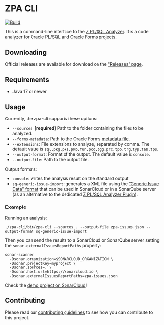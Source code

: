 # ZPA CLI

[![Build](https://github.com/felipebz/zpa-cli/actions/workflows/build.yml/badge.svg?branch=main)](https://github.com/felipebz/zpa-cli/actions/workflows/build.yml)

This is a command-line interface to the [Z PL/SQL Analyzer](https://github.com/felipebz/zpa). It is a code analyzer for Oracle PL/SQL and Oracle Forms projects.

## Downloading

Official releases are available for download on the ["Releases" page](https://github.com/felipebz/zpa-cli/releases).

## Requirements

* Java 17 or newer

## Usage

Currently, the zpa-cli supports these options:

* `--sources`: **[required]** Path to the folder containing the files to be analyzed.
* `--forms-metadata`: Path to the Oracle Forms [metadata file](https://github.com/felipebz/zpa/wiki/Oracle-Forms-support).
* `--extensions`: File extensions to analyze, separated by comma. The default value is `sql,pkg,pks,pkb,fun,pcd,tgg,prc,tpb,trg,typ,tab,tps`.
* `--output-format`: Format of the output. The default value is `console`.  
* `--output-file`: Path to the output file.

Output formats:
* `console`: writes the analysis result on the standard output
* `sq-generic-issue-import`: generates a XML file using the ["Generic Issue Data" format](https://docs.sonarqube.org/latest/analysis/generic-issue/) that can be used in SonarCloud or in a SonarQube server (as an alternative to the dedicated [Z PL/SQL Analyzer Plugin](https://github.com/felipebz/zpa)).

### Example

Running an analysis:

`./zpa-cli/bin/zpa-cli --sources . --output-file zpa-issues.json --output-format sq-generic-issue-import`

Then you can send the results to a SonarCloud or SonarQube server setting the `sonar.externalIssuesReportPaths` property:

```
sonar-scanner 
  -Dsonar.organization=$SONARCLOUD_ORGANIZATION \
  -Dsonar.projectKey=myproject \
  -Dsonar.sources=. \
  -Dsonar.host.url=https://sonarcloud.io \
  -Dsonar.externalIssuesReportPaths=zpa-issues.json
```

Check the [demo project on SonarCloud](https://sonarcloud.io/project/issues?id=utPLSQL-zpa-demo&resolved=false)!

## Contributing

Please read our [contributing guidelines](CONTRIBUTING.md) to see how you can contribute to this project.

